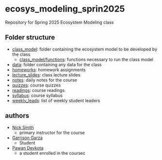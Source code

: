 # ecosys_modeling_sprin2025
Repository for Spring 2025 Ecosystem Modeling class

## Folder structure
- [class_model](class_model): folder containing the ecosystem model to be developed by the class
	- [class_model/functions](class_model/functions): functions necessary to run the class model
- [data](data): folder containing any data for the class
- [homeworks](homeworks): homework assignments
- [lecture_slides](lecture_slides): class lecture slides
- [notes](notes): daily notes for the course
- [quizzes](quizzes): course quizzes
- [readings](readings): course readings
- [syllabus](syllabus): course syllabus
- [weekly_leads](weekly_leads): list of weekly student leaders

## authors
- [Nick Smith](mailto:nick.smith@ttu.edu)
	- primary instructor for the course
- [Garrison Garza](mainto:garrgarz@ttu.edu)
  - Student
- [Pawan Devkota](mailto:pdevkota@ttu.edu)
	- a student enrolled in the coursec
